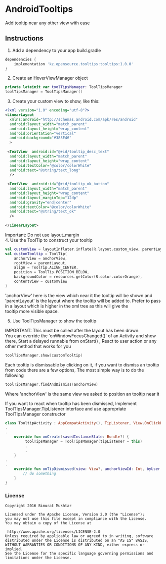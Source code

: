 # AndroidTooltips
Add tooltip near any other view with ease
  
  
## Instructions  
  
1. Add a dependency to your app build.gradle  
```groovy  
dependencies {  
	implementation 'kz.opensource.tooltips:tooltips:1.0.0'
}  
```  
  
2. Create an HoverViewManager object  
```kotlin  
private lateinit var toolTipsManager: ToolTipsManager  
toolTipsManager = ToolTipsManager()
```  
  
3. Create your custom view to show, like this:  
```xml  
<?xml version="1.0" encoding="utf-8"?>  
<LinearLayout  
  xmlns:android="http://schemas.android.com/apk/res/android"  
  android:layout_width="match_parent"  
  android:layout_height="wrap_content"  
  android:orientation="vertical"  
  android:background="#383E46"  
  >  
  
 <TextView  android:id="@+id/tooltip_desc_text"  
  android:layout_width="match_parent"  
  android:layout_height="wrap_content"  
  android:textColor="@color/colorWhite"  
  android:text="@string/text_long"  
  />  
  
 <TextView  android:id="@+id/tooltip_ok_button"  
  android:layout_width="match_parent"  
  android:layout_height="wrap_content"  
  android:layout_marginTop="12dp"  
  android:gravity="end|center"  
  android:textColor="@color/colorWhite"  
  android:text="@string/text_ok"  
  />  
  
</LinearLayout> 
```  
Important: Do not use layout_margin  
  4. Use the ToolTip to construct your tooltip  
```kotlin  
val customView = layoutInflater.inflate(R.layout.custom_view, parentLayout, false)  
val customTooltip = ToolTip(  
	anchorView = anchorView,  
	rootView = parentLayout,  
	align = ToolTip.ALIGN_CENTER,  
	position = ToolTip.POSITION_BELOW,  
	backgroundColor = resources.getColor(R.color.colorOrange),  
	contentView = customView  
)
```  
'anchorView' here is the view which near it the tooltip will be shown and 'parentLayout' is the layout where the tooltip will be added to.  Prefer to pass in a layout which is higher in the xml tree as this will give the  
tooltip more visible space.  
  
5. Use ToolTipsManager to show the tooltip  
  
IMPORTANT: This must be called after the layout has been drawn  
You can override the 'onWindowFocusChanged()' of an Activity and show there, Start a delayed runnable from onStart() , React to user action or any other method that works for you  
```kotlin  
toolTipsManager.show(customTooltip) 
```  
  
Each tooltip is dismissable by clicking on it, if you want to dismiss an tooltip from code there are a few options, The most simple way is to do the following  
```kotlin  
toolTipsManager.findAndDismiss(anchorView)
```  
Where 'anchorView' is the same view we asked to position an tooltip near it  
  
If you want to react when tooltip has been dismissed, Implement ToolTipsManager.TipListener interface and use appropriate ToolTipsManager constructor  
```kotlin  
class TooltipActivity : AppCompatActivity(), TipListener, View.OnClickListener { 
.  
.  
	override fun onCreate(savedInstanceState: Bundle?) { 
		 toolTipsManager = ToolTipsManager(tipListener = this)
		 .
		 .
	}  
.  
.  
	override fun onTipDismissed(view: View?, anchorViewId: Int, byUser: Boolean) {
		// do something
	}
}
```  
  
### License  
```  
Copyright 2016 Bimurat Mukhtar 
  
Licensed under the Apache License, Version 2.0 (the "License");  
you may not use this file except in compliance with the License.  
You may obtain a copy of the License at  
  
 http://www.apache.org/licenses/LICENSE-2.0  
Unless required by applicable law or agreed to in writing, software  
distributed under the License is distributed on an "AS IS" BASIS,  
WITHOUT WARRANTIES OR CONDITIONS OF ANY KIND, either express or implied.  
See the License for the specific language governing permissions and  
limitations under the License.  
```
